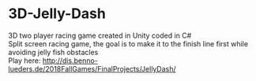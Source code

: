 # 3D-Jelly-Dash
3D two player racing game created in Unity coded in C#\
Split screen racing game, the goal is to make it to the finish line first while avoiding jelly fish obstacles\
Play here: http://dis.benno-lueders.de/2018FallGames/FinalProjects/JellyDash/
